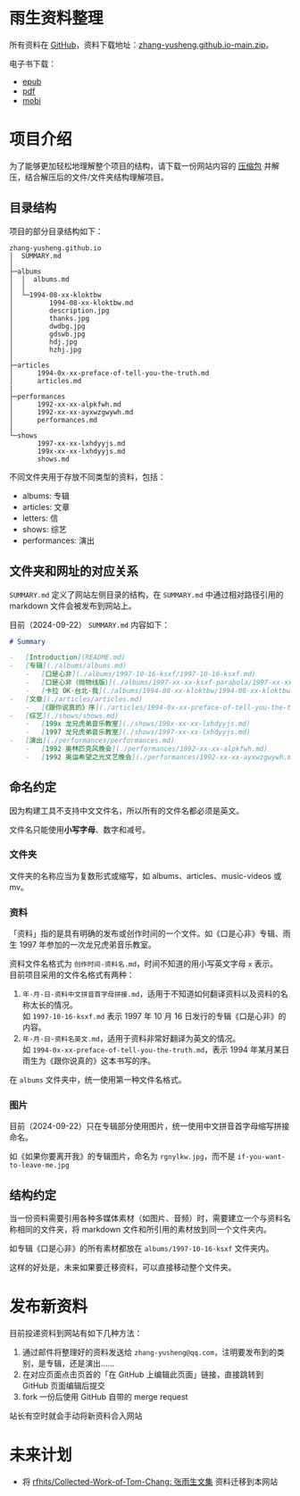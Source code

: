 # 雨生资料整理

所有资料在 [GitHub](https://github.com/zhang-yusheng/zhang-yusheng.github.io)，资料下载地址：[zhang-yusheng.github.io-main.zip](https://github.com/zhang-yusheng/zhang-yusheng.github.io/archive/refs/heads/main.zip)。

电子书下载：

-   [epub](https://zhang-yusheng.github.io/ebooks/yusheng-zhang-archive.epub)
-   [pdf](https://zhang-yusheng.github.io/ebooks/yusheng-zhang-archive.pdf)
-   [mobi](https://zhang-yusheng.github.io/ebooks/yusheng-zhang-archive.mobi)

# 项目介绍

为了能够更加轻松地理解整个项目的结构，请下载一份网站内容的 [压缩包](https://timaab.lanzouj.com/i3Zce2almbmj) 并解压，结合解压后的文件/文件夹结构理解项目。

## 目录结构

项目的部分目录结构如下：

```shell
zhang-yusheng.github.io
│  SUMMARY.md
│
├─albums
│  │  albums.md
│  │
│  └─1994-08-xx-kloktbw
│         1994-08-xx-kloktbw.md
│         description.jpg
│         thanks.jpg
│         dwdbg.jpg
│         gdswb.jpg
│         hdj.jpg
│         hzhj.jpg
│
├─articles
│      1994-0x-xx-preface-of-tell-you-the-truth.md
│      articles.md
|
├─performances
│      1992-xx-xx-alpkfwh.md
│      1992-xx-xx-ayxwzgwywh.md
│      performances.md
│
└─shows
       1997-xx-xx-lxhdyyjs.md
       199x-xx-xx-lxhdyyjs.md
       shows.md
```

不同文件夹用于存放不同类型的资料，包括：

-   albums: 专辑
-   articles: 文章
-   letters: 信
-   shows: 综艺
-   performances: 演出

## 文件夹和网址的对应关系

`SUMMARY.md` 定义了网站左侧目录的结构，在 `SUMMARY.md` 中通过相对路径引用的 markdown 文件会被发布到网站上。

目前（2024-09-22） `SUMMARY.md` 内容如下：

```md
# Summary

-   [Introduction](README.md)
-   [专辑](./albums/albums.md)
    -   [口是心非](./albums/1997-10-16-ksxf/1997-10-16-ksxf.md)
    -   [口是心非（抛物线版）](./albums/1997-xx-xx-ksxf-parabola/1997-xx-xx-ksxf-parabola.md)
    -   [卡拉 OK·台北·我](./albums/1994-08-xx-kloktbw/1994-08-xx-kloktbw.md)
-   [文章](./articles/articles.md)
    -   [《跟你说真的》序](./articles/1994-0x-xx-preface-of-tell-you-the-truth.md)
-   [综艺](./shows/shows.md)
    -   [199x 龙兄虎弟音乐教室](./shows/199x-xx-xx-lxhdyyjs.md)
    -   [1997 龙兄虎弟音乐教室](./shows/1997-xx-xx-lxhdyyjs.md)
-   [演出](./performances/performances.md)
    -   [1992 奥林匹克风晚会](./performances/1992-xx-xx-alpkfwh.md)
    -   [1992 奥运希望之光文艺晚会](./performances/1992-xx-xx-ayxwzgwywh.md)

```

## 命名约定

因为构建工具不支持中文文件名，所以所有的文件名都必须是英文。

文件名只能使用**小写字母**、数字和减号。

### 文件夹

文件夹的名称应当为复数形式或缩写，如 albums、articles、music-videos 或 mv。

### 资料

「资料」指的是具有明确的发布或创作时间的一个文件。如《口是心非》专辑、雨生 1997 年参加的一次龙兄虎弟音乐教室。

资料文件名格式为 `创作时间-资料名.md`，时间不知道的用小写英文字母 `x` 表示。  
目前项目采用的文件名格式有两种：

1. `年-月-日-资料中文拼音首字母拼接.md`，适用于不知道如何翻译资料以及资料的名称太长的情况。  
   如 `1997-10-16-ksxf.md` 表示 1997 年 10 月 16 日发行的专辑《口是心非》的内容。
2. `年-月-日-资料名英文.md`，适用于资料非常好翻译为英文的情况。  
   如 `1994-0x-xx-preface-of-tell-you-the-truth.md`，表示 1994 年某月某日雨生为《跟你说真的》这本书写的序。

在 `albums` 文件夹中，统一使用第一种文件名格式。

### 图片

目前（2024-09-22）只在专辑部分使用图片，统一使用中文拼音首字母缩写拼接命名。

如《如果你要离开我》的专辑图片，命名为 `rgnylkw.jpg`，而不是 `if-you-want-to-leave-me.jpg`

## 结构约定

当一份资料需要引用各种多媒体素材（如图片、音频）时，需要建立一个与资料名称相同的文件夹，将 markdown 文件和所引用的素材放到同一个文件夹内。

如专辑《口是心非》的所有素材都放在 `albums/1997-10-16-ksxf` 文件夹内。

这样的好处是，未来如果要迁移资料，可以直接移动整个文件夹。

# 发布新资料

目前投递资料到网站有如下几种方法：

1. 通过邮件将整理好的资料发送给 `zhang-yusheng@qq.com`，注明要发布到的类别，是专辑，还是演出……
2. 在对应页面点击页首的「在 GitHub 上编辑此页面」链接，直接跳转到 GitHub 页面编辑后提交
3. fork 一份后使用 GitHub 自带的 merge request

站长有空时就会手动将新资料合入网站

# 未来计划

-   将 [rfhits/Collected\-Work\-of\-Tom\-Chang: 张雨生文集](https://github.com/rfhits/Collected-Work-of-Tom-Chang) 资料迁移到本网站
